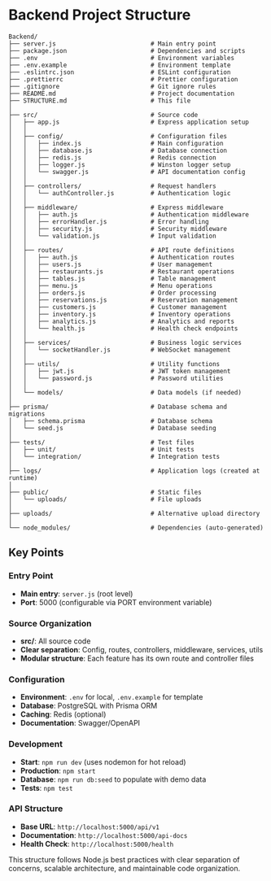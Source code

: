 # Backend Project Structure

```
Backend/
├── server.js                          # Main entry point
├── package.json                       # Dependencies and scripts
├── .env                               # Environment variables
├── .env.example                       # Environment template
├── .eslintrc.json                     # ESLint configuration
├── .prettierrc                        # Prettier configuration
├── .gitignore                         # Git ignore rules
├── README.md                          # Project documentation
├── STRUCTURE.md                       # This file
│
├── src/                               # Source code
│   ├── app.js                         # Express application setup
│   │
│   ├── config/                        # Configuration files
│   │   ├── index.js                   # Main configuration
│   │   ├── database.js                # Database connection
│   │   ├── redis.js                   # Redis connection
│   │   ├── logger.js                  # Winston logger setup
│   │   └── swagger.js                 # API documentation config
│   │
│   ├── controllers/                   # Request handlers
│   │   └── authController.js          # Authentication logic
│   │
│   ├── middleware/                    # Express middleware
│   │   ├── auth.js                    # Authentication middleware
│   │   ├── errorHandler.js            # Error handling
│   │   ├── security.js                # Security middleware
│   │   └── validation.js              # Input validation
│   │
│   ├── routes/                        # API route definitions
│   │   ├── auth.js                    # Authentication routes
│   │   ├── users.js                   # User management
│   │   ├── restaurants.js             # Restaurant operations
│   │   ├── tables.js                  # Table management
│   │   ├── menu.js                    # Menu operations
│   │   ├── orders.js                  # Order processing
│   │   ├── reservations.js            # Reservation management
│   │   ├── customers.js               # Customer management
│   │   ├── inventory.js               # Inventory operations
│   │   ├── analytics.js               # Analytics and reports
│   │   └── health.js                  # Health check endpoints
│   │
│   ├── services/                      # Business logic services
│   │   └── socketHandler.js           # WebSocket management
│   │
│   ├── utils/                         # Utility functions
│   │   ├── jwt.js                     # JWT token management
│   │   └── password.js                # Password utilities
│   │
│   └── models/                        # Data models (if needed)
│
├── prisma/                            # Database schema and migrations
│   ├── schema.prisma                  # Database schema
│   └── seed.js                        # Database seeding
│
├── tests/                             # Test files
│   ├── unit/                          # Unit tests
│   └── integration/                   # Integration tests
│
├── logs/                              # Application logs (created at runtime)
│
├── public/                            # Static files
│   └── uploads/                       # File uploads
│
├── uploads/                           # Alternative upload directory
│
└── node_modules/                      # Dependencies (auto-generated)
```

## Key Points

### Entry Point
- **Main entry**: `server.js` (root level)
- **Port**: 5000 (configurable via PORT environment variable)

### Source Organization
- **src/**: All source code
- **Clear separation**: Config, routes, controllers, middleware, services, utils
- **Modular structure**: Each feature has its own route and controller files

### Configuration
- **Environment**: `.env` for local, `.env.example` for template
- **Database**: PostgreSQL with Prisma ORM
- **Caching**: Redis (optional)
- **Documentation**: Swagger/OpenAPI

### Development
- **Start**: `npm run dev` (uses nodemon for hot reload)
- **Production**: `npm start`
- **Database**: `npm run db:seed` to populate with demo data
- **Tests**: `npm test`

### API Structure
- **Base URL**: `http://localhost:5000/api/v1`
- **Documentation**: `http://localhost:5000/api-docs`
- **Health Check**: `http://localhost:5000/health`

This structure follows Node.js best practices with clear separation of concerns, scalable architecture, and maintainable code organization.